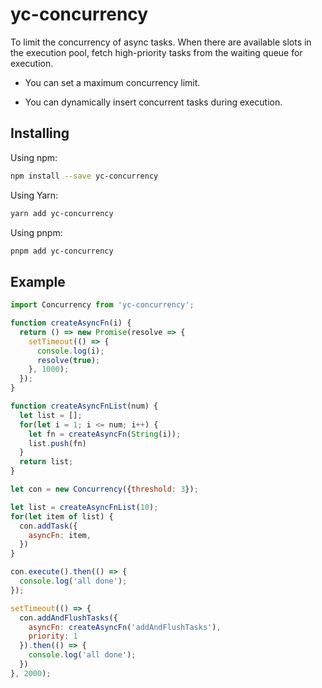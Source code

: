 # yc-concurrency

To limit the concurrency of async tasks. When there are available slots in the execution pool, fetch high-priority tasks from the waiting queue for execution.

- You can set a maximum concurrency limit.

- You can dynamically insert concurrent tasks during execution.



## Installing

Using npm:

```bash
npm install --save yc-concurrency
```

Using Yarn:

```bash
yarn add yc-concurrency
```

Using pnpm:
```bash
pnpm add yc-concurrency
```



## Example

```js
import Concurrency from 'yc-concurrency';

function createAsyncFn(i) {
  return () => new Promise(resolve => {
    setTimeout(() => {
      console.log(i);
      resolve(true);
    }, 1000);
  });
}

function createAsyncFnList(num) {
  let list = [];
  for(let i = 1; i <= num; i++) {
    let fn = createAsyncFn(String(i));
    list.push(fn)
  }
  return list;
}

let con = new Concurrency({threshold: 3});

let list = createAsyncFnList(10);
for(let item of list) {
  con.addTask({
    asyncFn: item,
  })
}

con.execute().then(() => {
  console.log('all done');
});

setTimeout(() => {
  con.addAndFlushTasks({
    asyncFn: createAsyncFn('addAndFlushTasks'),
    priority: 1
  }).then(() => {
    console.log('all done');
  })
}, 2000);
```

